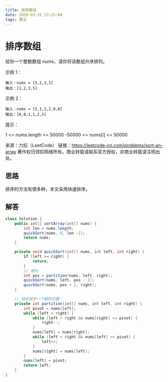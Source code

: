 ```yaml
---
title: 排序数组
date: 2020-03-31 23:25:04
tags: 算法
---
```


# 排序数组

给你一个整数数组 nums，请你将该数组升序排列。

示例 1：

```
输入：nums = [5,2,3,1]
输出：[1,2,3,5]
```

示例 2：

```
输入：nums = [5,1,1,2,0,0]
输出：[0,0,1,1,2,5]
```

提示：

1 <= nums.length <= 50000
-50000 <= nums[i] <= 50000

来源：力扣（LeetCode）
链接：https://leetcode-cn.com/problems/sort-an-array
著作权归领扣网络所有。商业转载请联系官方授权，非商业转载请注明出处。

## 思路

排序的方法有很多种，本文采用快速排序。

## 解答

```java
class Solution {
    public int[] sortArray(int[] nums) {
        int len = nums.length;
        quickSort(nums, 0, len -1);
        return nums;
    }

    private void quickSort(int[] nums, int left, int right) {
        if (left >= right) {
            return;
        }
        // 递归
        int pos = partition(nums, left, right);
        quickSort(nums, left, pos - 1);
        quickSort(nums, pos + 1, right);
    }

    // 排好其中一个数的位置
    private int partition(int[] nums, int left, int right) {
        int pivot = nums[left];
        while (left < right) {
            while (left < right && nums[right] >= pivot) {
                right--;
            }
            nums[left] = nums[right];
            while (left < right && nums[left] <= pivot) {
                left++;
            }
            nums[right] = nums[left];
        }
        nums[left] = pivot;
        return left;
    }
}
```
